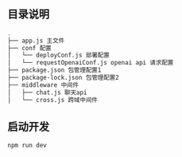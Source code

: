 
## 目录说明

```bash
.
├── app.js 主文件
├── conf 配置
│   └── deployConf.js 部署配置
│   └── requestOpenaiConf.js openai api 请求配置
├── package.json 包管理配置1
├── package-lock.json 包管理配置2
├── middleware 中间件
│   ├── chat.js 聊天api
│   └── cross.js 跨域中间件
```

## 启动开发

```bash
npm run dev
```